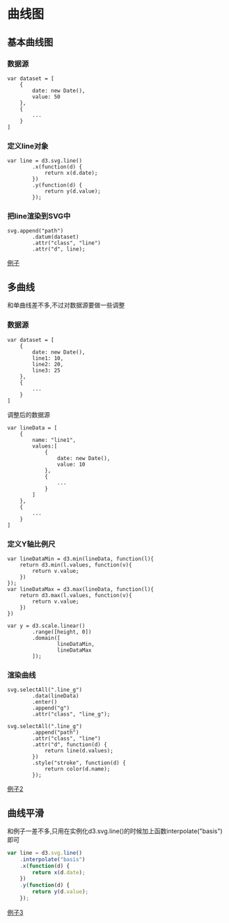 # 曲线图

## 基本曲线图

### 数据源

    var dataset = [
        {
            date: new Date(),
            value: 50
        },
        {
            ...
        }
    ]

### 定义line对象

    var line = d3.svg.line()
            .x(function(d) {
                return x(d.date);
            })
            .y(function(d) {
                return y(d.value);
            });

### 把line渲染到SVG中

    svg.append("path")
            .datum(dataset)
            .attr("class", "line")
            .attr("d", line);
[例子](example1.html)

## 多曲线
  和单曲线差不多,不过对数据源要做一些调整

### 数据源

    var dataset = [
        {
            date: new Date(),
            line1: 10,
            line2: 20,
            line3: 25
        },
        {
            ...
        }
    ]
调整后的数据源

    var lineData = [
        {
            name: "line1",
            values:[
                {
                    date: new Date(),
                    value: 10
                },
                {
                    ...
                }
            ]
        },
        {
            ...
        }
    ]

### 定义Y轴比例尺

    var lineDataMin = d3.min(lineData, function(l){
        return d3.min(l.values, function(v){
            return v.value;
        })
    });
    var lineDataMax = d3.max(lineData, function(l){
        return d3.max(l.values, function(v){
            return v.value;
        })
    })

    var y = d3.scale.linear()
            .range([height, 0])
            .domain([
                    lineDataMin,
                    lineDataMax
            ]);

### 渲染曲线

    svg.selectAll(".line_g")
            .data(lineData)
            .enter()
            .append("g")
            .attr("class", "line_g");

    svg.selectAll(".line_g")
            .append("path")
            .attr("class", "line")
            .attr("d", function(d) {
                return line(d.values);
            })
            .style("stroke", function(d) {
                return color(d.name);
            });
[例子2](example2.html)

## 曲线平滑
和例子一差不多,只用在实例化d3.svg.line()的时候加上函数interpolate("basis")即可

``` js
var line = d3.svg.line()
    .interpolate("basis")
    .x(function(d) {
        return x(d.date);
    })
    .y(function(d) {
        return y(d.value);
    });
```
[例子3](example3.html)


